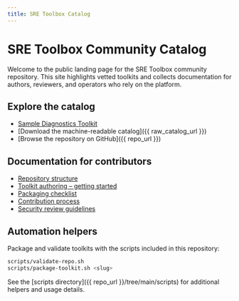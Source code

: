 ```yaml
---
title: SRE Toolbox Catalog
---
```


# SRE Toolbox Community Catalog

Welcome to the public landing page for the SRE Toolbox community repository. This site highlights vetted toolkits and collects documentation for authors, reviewers, and operators who rely on the platform.

## Explore the catalog

- [Sample Diagnostics Toolkit](sample-toolkit/)
- [Download the machine-readable catalog]({{ raw_catalog_url }})
- [Browse the repository on GitHub]({{ repo_url }})

## Documentation for contributors

- [Repository structure](structure.md)
- [Toolkit authoring – getting started](toolkit-authoring/getting-started.md)
- [Packaging checklist](toolkit-authoring/packaging.md)
- [Contribution process](governance/contribution-process.md)
- [Security review guidelines](governance/security-review.md)

## Automation helpers

Package and validate toolkits with the scripts included in this repository:

```bash
scripts/validate-repo.sh
scripts/package-toolkit.sh <slug>
```

See the [scripts directory]({{ repo_url }}/tree/main/scripts) for additional helpers and usage details.

